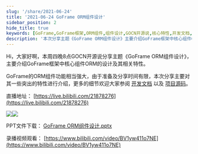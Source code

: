 ```yaml
---
slug: '/share/2021-06-24'
title: '2021-06-24 GoFrame ORM组件设计'
sidebar_position: 2
hide_title: true
keywords: [GoFrame,GoFrame框架,ORM组件,组件设计,GOCN开源说,核心特性,开发文档,直播,项目源码,PPT下载]
description: '本次分享主题《GoFrame ORM组件设计》主要介绍GoFrame框架中核心组件ORM的设计及其相关特性。通过这次分享，了解GoFrame的ORM组件功能及其突出特性，更多细节可参考开发文档与项目源码。本次活动还包括相关PPT文件下载和录播视频观看。'
---
```


Hi，大家好啊，本周四晚8点GOCN开源说分享主题《GoFrame ORM组件设计》，主要介绍GoFrame框架中核心组件ORM的设计及其相关特性。

GoFrame的ORM组件功能相当强大，由于准备及分享时间有限，本次分享主要对其一些突出的特性进行介绍，更多的细节欢迎大家参阅 [开发文档](https://wiki.goframe.org/pages/viewpage.action?pageId=1114686) 以及 [项目源码](https://github.com/gogf/gf/v2/tree/master/database/gdb)。

直播地址： [https://live.bilibili.com/21878276](https://live.bilibili.com/21878276)

![](/markdown/2a110b53cb90f2b0ea1af07ed17c4925.png)![](/markdown/823bc3dcb047efeda12e132de48456e4.png)

PPT文件下载： [GoFrame ORM组件设计.pptx](https://wiki.goframe.org/download/attachments/7302551/GoFrame%20ORM%E7%BB%84%E4%BB%B6%E8%AE%BE%E8%AE%A1.pptx?version=1&modificationDate=1624540592693&api=v2)

录播视频观看： [https://www.bilibili.com/video/BV1yw411o7NE](https://www.bilibili.com/video/BV1yw411o7NE)